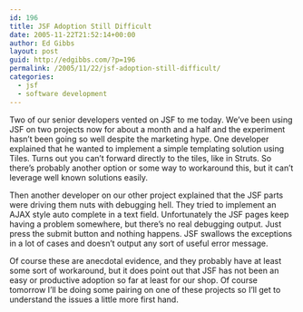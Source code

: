 ```yaml
---
id: 196
title: JSF Adoption Still Difficult
date: 2005-11-22T21:52:14+00:00
author: Ed Gibbs
layout: post
guid: http://edgibbs.com/?p=196
permalink: /2005/11/22/jsf-adoption-still-difficult/
categories:
  - jsf
  - software development
---
```

Two of our senior developers vented on JSF to me today. We&#8217;ve been using JSF on two projects now for about a month and a half and the experiment hasn&#8217;t been going so well despite the marketing hype. One developer explained that he wanted to implement a simple templating solution using Tiles. Turns out you can&#8217;t forward directly to the tiles, like in Struts. So there&#8217;s probably another option or some way to workaround this, but it can&#8217;t leverage well known solutions easily.

Then another developer on our other project explained that the JSF parts were driving them nuts with debugging hell. They tried to implement an AJAX style auto complete in a text field. Unfortunately the JSF pages keep having a problem somewhere, but there&#8217;s no real debugging output. Just press the submit button and nothing happens. JSF swallows the exceptions in a lot of cases and doesn&#8217;t output any sort of useful error message.

Of course these are anecdotal evidence, and they probably have at least some sort of workaround, but it does point out that JSF has not been an easy or productive adoption so far at least for our shop. Of course tomorrow I&#8217;ll be doing some pairing on one of these projects so I&#8217;ll get to understand the issues a little more first hand.